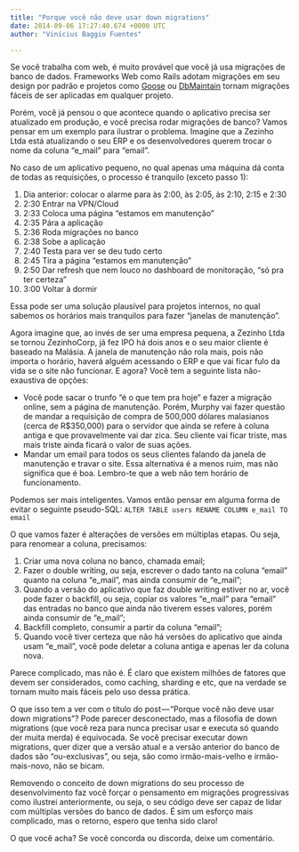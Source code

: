 ```yaml
---
title: "Porque você não deve usar down migrations"
date: 2014-09-06 17:27:40.674 +0000 UTC
author: "Vinícius Baggio Fuentes"

---
```


Se você trabalha com web, é muito provável que você já usa migrações de banco de dados. Frameworks Web como Rails adotam migrações em seu design por padrão e projetos como [Goose](https://bitbucket.org/liamstask/goose) ou [DbMaintain](http://dbmaintain.org) tornam migrações fáceis de ser aplicadas em qualquer projeto.

Porém, você já pensou o que acontece quando o aplicativo precisa ser atualizado em produção, e você precisa rodar migrações de banco? Vamos pensar em um exemplo para ilustrar o problema. Imagine que a Zezinho Ltda está atualizando o seu ERP e os desenvolvedores querem trocar o nome da coluna “e_mail” para “email”.

No caso de um aplicativo pequeno, no qual apenas uma máquina dá conta de todas as requisições, o processo é tranquilo (exceto passo 1):

1.  Dia anterior: colocar o alarme para às 2:00, às 2:05, às 2:10, 2:15 e 2:30
2.  2:30 Entrar na VPN/Cloud
3.  2:33 Coloca uma página “estamos em manutenção”
4.  2:35 Pára a aplicação
5.  2:36 Roda migrações no banco
6.  2:38 Sobe a aplicação
7.  2:40 Testa para ver se deu tudo certo
8.  2:45 Tira a página “estamos em manutenção”
9.  2:50 Dar refresh que nem louco no dashboard de monitoração, “só pra ter certeza”
10.  3:00 Voltar à dormir

Essa pode ser uma solução plausível para projetos internos, no qual sabemos os horários mais tranquilos para fazer “janelas de manutenção”.

Agora imagine que, ao invés de ser uma empresa pequena, a Zezinho Ltda se tornou ZezinhoCorp, já fez IPO há dois anos e o seu maior cliente é baseado na Malásia. A janela de manutenção não rola mais, pois não importa o horário, haverá alguém acessando o ERP e que vai ficar fulo da vida se o site não funcionar. E agora? Você tem a seguinte lista não-exaustiva de opções:

*   Você pode sacar o trunfo “é o que tem pra hoje” e fazer a migração online, sem a página de manutenção. Porém, Murphy vai fazer questão de mandar a requisição de compra de 500,000 dólares malasianos (cerca de R$350,000) para o servidor que ainda se refere à coluna antiga e que provavelmente vai dar zica. Seu cliente vai ficar triste, mas mais triste ainda ficará o valor de suas ações.
*   Mandar um email para todos os seus clientes falando da janela de manutenção e travar o site. Essa alternativa é a menos ruim, mas não significa que é boa. Lembro-te que a web não tem horário de funcionamento.

Podemos ser mais inteligentes. Vamos então pensar em alguma forma de evitar o seguinte pseudo-SQL:
`ALTER TABLE users RENAME COLUMN e_mail TO email`

O que vamos fazer é alterações de versões em múltiplas etapas. Ou seja, para renomear a coluna, precisamos:

1.  Criar uma nova coluna no banco, chamada email;
2.  Fazer o double writing, ou seja, escrever o dado tanto na coluna “email” quanto na coluna “e_mail”, mas ainda consumir de “e_mail”;
3.  Quando a versão do aplicativo que faz double writing estiver no ar, você pode fazer o backfill, ou seja, copiar os valores “e_mail” para “email” das entradas no banco que ainda não tiverem esses valores, porém ainda consumir de “e_mail”;
4.  Backfill completo, consumir a partir da coluna “email”;
5.  Quando você tiver certeza que não há versões do aplicativo que ainda usam “e_mail”, você pode deletar a coluna antiga e apenas ler da coluna nova.

Parece complicado, mas não é. É claro que existem milhões de fatores que devem ser considerados, como caching, sharding e etc, que na verdade se tornam muito mais fáceis pelo uso dessa prática.

O que isso tem a ver com o título do post — “Porque você não deve usar down migrations”? Pode parecer desconectado, mas a filosofia de down migrations (que você reza para nunca precisar usar e executa só quando der muita merda) é equivocada. Se você precisar executar down migrations, quer dizer que a versão atual e a versão anterior do banco de dados são “ou-exclusivas”, ou seja, são como irmão-mais-velho e irmão-mais-novo, não se bicam.

Removendo o conceito de down migrations do seu processo de desenvolvimento faz você forçar o pensamento em migrações progressivas como ilustrei anteriormente, ou seja, o seu código deve ser capaz de lidar com múltiplas versões do banco de dados. É sim um esforço mais complicado, mas o retorno, espero que tenha sido claro!

O que você acha? Se você concorda ou discorda, deixe um comentário.
